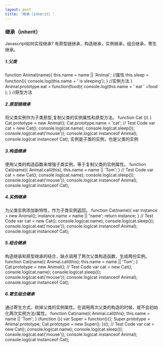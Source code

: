```yaml
---
layout: post
title: '继承（inherit）'
---
```

### 继承（inherit）
Javascript如何实现继承?
有原型链继承，构造继承，实例继承，组合继承，寄生继承。
##### 1.父类 
function Animal(name){
	this.name = name || 'Animal'; //属性
	this.sleep = function(){
		console.log(this.name + ' is sleeping'); 
	} //实例方法
}
Animal.prototype.eat = function(food){
	console.log(this.name + ' eat ' +food );
} //原型方法
##### 2.原型链继承
将父类实例作为子类原型,复制父类的实例属性和原型方法。
function Cat (){
}
Cat.prototype = new Animal();
Cat.prototype.name = 'cat';
// Test Code
var cat = new Cat();
console.log(cat.name);
console.log(cat.sleep());
console.log(cat.eat('mouse'));
console.log(cat instanceof Animal);
console.log(cat instanceof Cat);
实例是子类的实例，也是父类的实例

##### 3.构造继承
使用父类的构造函数来增强子类实例，等于复制父类的实例属性。
function Cat(name){
	Animal.call(this);
	this.name = name || 'Tom';
}
// Test Code
var cat = new Cat();
console.log(cat.name);
console.log(cat.sleep());
console.log(cat.eat('mouse'));
console.log(cat instanceof Animal);
console.log(cat instanceof Cat);

##### 4.实例继承
为父类实例添加新特性，作为子类实例返回。
function Cat(name){
	var instance = new Animal();
	instance.name = name || 'name';
	return instance;
}
// Test Code
var cat = new Cat();
console.log(cat.name);
console.log(cat.sleep());
console.log(cat.eat('mouse'));
console.log(cat instanceof Animal);
console.log(cat instanceof Cat);

##### 5.组合继承
构造继承和原型继承的结合，缺点调用了两次父类构造函数，生成两份实例。
function Cat(name){
	Animal.call(this);
	this.name = name || 'Tom';
}
Cat.prototype = new Animal();
// Test Code
var cat = new Cat();
console.log(cat.name);
console.log(cat.sleep());
console.log(cat.eat('mouse'));
console.log(cat instanceof Animal);
console.log(cat instanceof Cat);

##### 6.寄生组合继承
通过寄生方式，砍掉父类的实例属性。在调用两次父类的构造的时候，就不会初始化两次实例方法/属性。
function Cat(name){
	Animal.call(this);
	this.name = name || 'Tom';
}
(function (){
	var Super = function(){};
	Super.prototype = Animal.prototype;
	Cat.prototype = new Super();
})();
// Test Code
var cat = new Cat();
console.log(cat.name);
console.log(cat.sleep());
console.log(cat.eat('mouse'));
console.log(cat instanceof Animal);
console.log(cat instanceof Cat);
